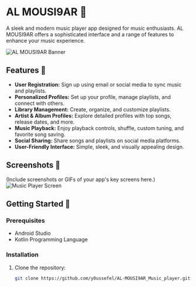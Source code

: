 # AL MOUSI9AR 🎵
A sleek and modern music player app designed for music enthusiasts. AL MOUSI9AR offers a sophisticated interface and a range of features to enhance your music experience.

![AL MOUSI9AR Banner](./path-to-your-banner-image)

## Features 🚀
- **User Registration:** Sign up using email or social media to sync music and playlists.
- **Personalized Profiles:** Set up your profile, manage playlists, and connect with others.
- **Library Management:** Create, organize, and customize playlists.
- **Artist & Album Profiles:** Explore detailed profiles with top songs, release dates, and more.
- **Music Playback:** Enjoy playback controls, shuffle, custom tuning, and favorite song saving.
- **Social Sharing:** Share songs and playlists on social media platforms.
- **User-Friendly Interface:** Simple, sleek, and visually appealing design.

## Screenshots 📸
(Include screenshots or GIFs of your app's key screens here.)
![Music Player Screen](./app/src/main/res/drawable/screenShots)

## Getting Started 🚀
### Prerequisites
- Android Studio
- Kotlin Programming Language

### Installation
1. Clone the repository:
   ```bash
   git clone https://github.com/y0ussefel/AL-MOUSI9AR_Music_player.git

